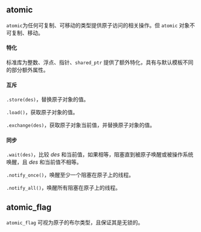 ## atomic
`atomic`为任何可复制、可移动的类型提供原子访问的相关操作。但 `atomic` 对象不可复制、移动。

#### 特化
标准库为整数、浮点、指针、`shared_ptr` 提供了额外特化，具有与默认模板不同的部分额外属性。

#### 互斥
`.store(des)`，替换原子对象的值。

`.load()`，获取原子对象的值。

`.exchange(des)`，获取原子对象当前值，并替换原子对象的值。

#### 同步
`.wait(des)`，比较 _des_ 和当前值，如果相等，阻塞直到被原子唤醒或被操作系统唤醒，且 _des_ 和当前值不相等。

`.notify_once()`，唤醒至少一个阻塞在原子上的线程。

`.notify_all()`，唤醒所有阻塞在原子上的线程。

## atomic_flag
`atomic_flag` 可视为原子的布尔类型，且保证其是无锁的。